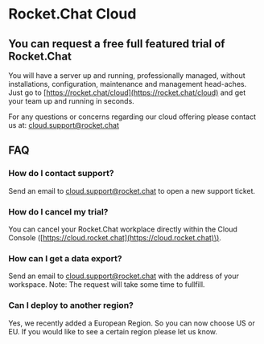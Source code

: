 # Rocket.Chat Cloud

## You can request a free full featured trial of Rocket.Chat

You will have a server up and running, professionally managed, without installations, configuration, maintenance and management head-aches. Just go to [https://rocket.chat/cloud](https://rocket.chat/cloud) and get your team up and running in seconds.

For any questions or concerns regarding our cloud offering please contact us at: cloud.support@rocket.chat

## FAQ

### How do I contact support?

Send an email to cloud.support@rocket.chat to open a new support ticket.

### How do I cancel my trial?

You can cancel your Rocket.Chat workplace directly within the Cloud Console \([https://cloud.rocket.chat](https://cloud.rocket.chat)\).

### How can I get a data export?

Send an email to cloud.support@rocket.chat with the address of your workspace. Note: The request will take some time to fullfill.

### Can I deploy to another region?

Yes, we recently added a European Region. So you can now choose US or EU. If you would like to see a certain region please let us know.

